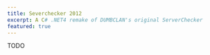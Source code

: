 ```yaml
---
title: Severchecker 2012
excerpt: A C# .NET4 remake of DUMBCLAN's original ServerChecker
featured: true
---
```


TODO
